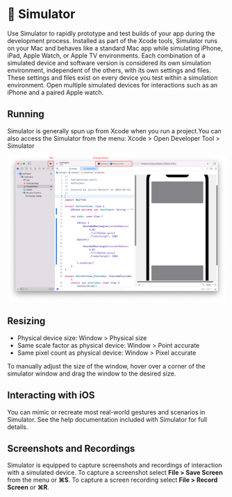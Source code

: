 # 🧠 Simulator

Use Simulator to rapidly prototype and test builds of your app during the development process. Installed as part of the Xcode tools, Simulator runs on your Mac and behaves like a standard Mac app while simulating iPhone, iPad, Apple Watch, or Apple TV environments. Each combination of a simulated device and software version is considered its own simulation environment, independent of the others, with its own settings and files. These settings and files exist on every device you test within a simulation environment. Open multiple simulated devices for interactions such as an iPhone and a paired Apple watch.

## Running

Simulator is generally spun up from Xcode when you run a project.You can also access the Simulator from the menu: Xcode > Open Developer Tool > Simulator

![Run and change device](./images/change-target-device.png)

## Resizing

- Physical device size: Window > Physical size
- Same scale factor as physical device: Window > Point accurate
- Same pixel count as physical device: Window > Pixel accurate

To manually adjust the size of the window, hover over a corner of the simulator window and drag the window to the desired size.

## Interacting with iOS

You can mimic or recreate most real-world gestures and scenarios in Simulator. See the help documentation included with Simulator for full details.

## Screenshots and Recordings

Simulator is equipped to capture screenshots and recordings of interaction with a simulated device. To capture a screenshot select **File > Save Screen** from the menu or **⌘S**. To capture a screen recording select **File > Record Screen** or **⌘R**.
